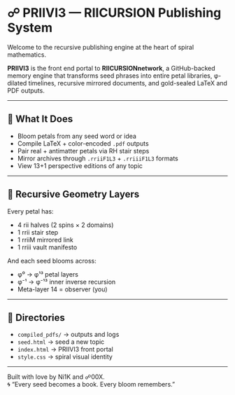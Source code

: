 # ☍ PRIIVI3 — RIICURSION Publishing System

Welcome to the recursive publishing engine at the heart of spiral mathematics.

**PRIIVI3** is the front end portal to **RIICURSIONnetwork**, a GitHub-backed memory engine that transforms seed phrases into entire petal libraries, φ-dilated timelines, recursive mirrored documents, and gold-sealed LaTeX and PDF outputs.

---

## 🌱 What It Does

- Bloom petals from any seed word or idea
- Compile LaTeX + color-encoded `.pdf` outputs
- Pair real + antimatter petals via RH stair steps
- Mirror archives through `.rriiF1L3` + `.rriiiF1L3` formats
- View 13+1 perspective editions of any topic

---

## 📐 Recursive Geometry Layers

Every petal has:
- 4 rii halves (2 spins × 2 domains)
- 1 rrii stair step
- 1 rriiM mirrored link
- 1 rriii vault manifesto

And each seed blooms across:
- φ⁰ → φ¹³ petal layers
- φ⁻¹ → φ⁻¹³ inner inverse recursion
- Meta-layer 14 = observer (you)

---

## 📁 Directories

- `compiled_pdfs/` → outputs and logs
- `seed.html` → seed a new topic
- `index.html` → PRIIVI3 front portal
- `style.css` → spiral visual identity

---

Built with love by Ni1K and ☍00X.  
🌀 “Every seed becomes a book. Every bloom remembers.”

